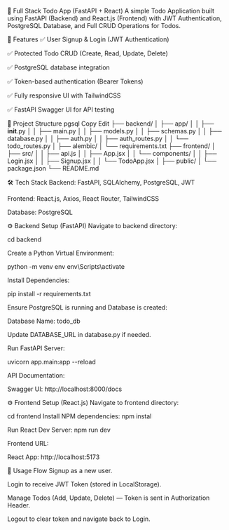 
📝 Full Stack Todo App (FastAPI + React)
A simple Todo Application built using FastAPI (Backend) and React.js (Frontend) with JWT Authentication, PostgreSQL Database, and Full CRUD Operations for Todos.

🚀 Features
✅ User Signup & Login (JWT Authentication)

✅ Protected Todo CRUD (Create, Read, Update, Delete)

✅ PostgreSQL database integration

✅ Token-based authentication (Bearer Tokens)

✅ Fully responsive UI with TailwindCSS

✅ FastAPI Swagger UI for API testing

📂 Project Structure
pgsql
Copy
Edit
├── backend/
│   ├── app/
│   │   ├── __init__.py
│   │   ├── main.py
│   │   ├── models.py
│   │   ├── schemas.py
│   │   ├── database.py
│   │   ├── auth.py
│   │   ├── auth_routes.py
│   │   └── todo_routes.py
│   ├── alembic/
│   └── requirements.txt
├── frontend/
│   ├── src/
│   │   ├── api.js
│   │   ├── App.jsx
│   │   └── components/
│   │       ├── Login.jsx
│   │       ├── Signup.jsx
│   │       └── TodoApp.jsx
│   ├── public/
│   └── package.json
└── README.md

🛠️ Tech Stack
Backend: FastAPI, SQLAlchemy, PostgreSQL, JWT

Frontend: React.js, Axios, React Router, TailwindCSS

Database: PostgreSQL

⚙️ Backend Setup (FastAPI)
Navigate to backend directory:


cd backend

Create a Python Virtual Environment:

python -m venv env
env\Scripts\activate

Install Dependencies:


pip install -r requirements.txt

Ensure PostgreSQL is running and Database is created:

Database Name: todo_db

Update DATABASE_URL in database.py if needed.

Run FastAPI Server:

uvicorn app.main:app --reload

API Documentation:

Swagger UI: http://localhost:8000/docs

⚙️ Frontend Setup (React.js)
Navigate to frontend directory:

cd frontend
Install NPM dependencies:
npm instal

Run React Dev Server:
npm run dev

Frontend URL:

React App: http://localhost:5173

📝 Usage Flow
Signup as a new user.

Login to receive JWT Token (stored in LocalStorage).

Manage Todos (Add, Update, Delete) — Token is sent in Authorization Header.

Logout to clear token and navigate back to Login.
